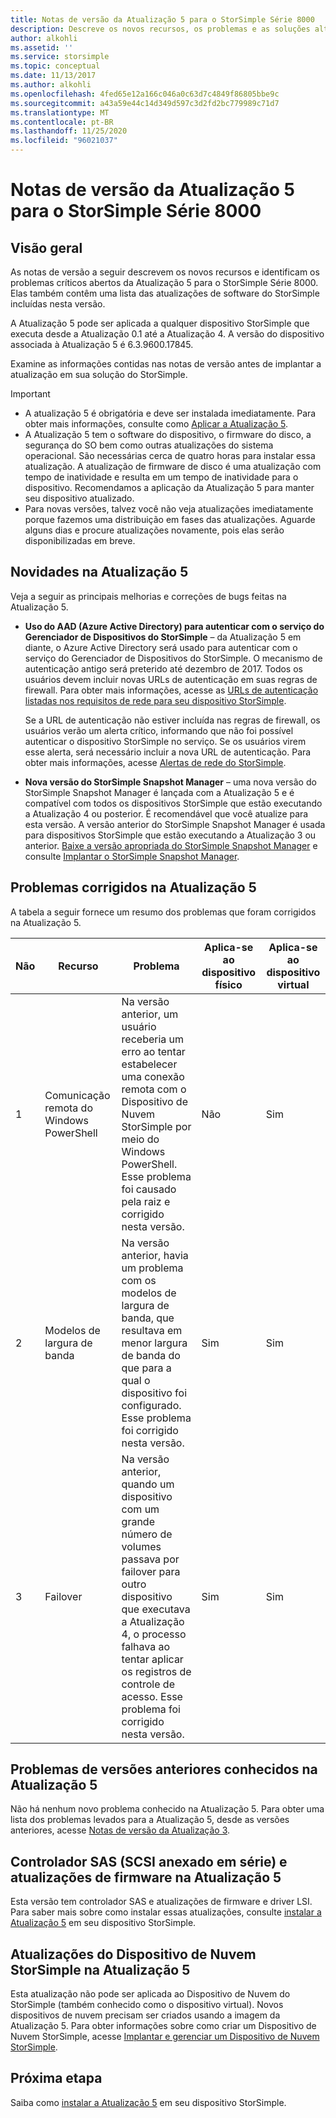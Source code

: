 ```yaml
---
title: Notas de versão da Atualização 5 para o StorSimple Série 8000
description: Descreve os novos recursos, os problemas e as soluções alternativas da Atualização 5 para o StorSimple Série 8000.
author: alkohli
ms.assetid: ''
ms.service: storsimple
ms.topic: conceptual
ms.date: 11/13/2017
ms.author: alkohli
ms.openlocfilehash: 4fed65e12a166c046a0c63d7c4849f86805bbe9c
ms.sourcegitcommit: a43a59e44c14d349d597c3d2fd2bc779989c71d7
ms.translationtype: MT
ms.contentlocale: pt-BR
ms.lasthandoff: 11/25/2020
ms.locfileid: "96021037"
---
```

# <a name="storsimple-8000-series-update-5-release-notes"></a>Notas de versão da Atualização 5 para o StorSimple Série 8000

## <a name="overview"></a>Visão geral

As notas de versão a seguir descrevem os novos recursos e identificam os problemas críticos abertos da Atualização 5 para o StorSimple Série 8000. Elas também contêm uma lista das atualizações de software do StorSimple incluídas nesta versão.

A Atualização 5 pode ser aplicada a qualquer dispositivo StorSimple que executa desde a Atualização 0.1 até a Atualização 4. A versão do dispositivo associada à Atualização 5 é 6.3.9600.17845.

Examine as informações contidas nas notas de versão antes de implantar a atualização em sua solução do StorSimple.

> [!IMPORTANT]
> * A atualização 5 é obrigatória e deve ser instalada imediatamente. Para obter mais informações, consulte como [Aplicar a Atualização 5](storsimple-8000-install-update-5.md).
> * A Atualização 5 tem o software do dispositivo, o firmware do disco, a segurança do SO bem como outras atualizações do sistema operacional. São necessárias cerca de quatro horas para instalar essa atualização. A atualização de firmware de disco é uma atualização com tempo de inatividade e resulta em um tempo de inatividade para o dispositivo. Recomendamos a aplicação da Atualização 5 para manter seu dispositivo atualizado.
> * Para novas versões, talvez você não veja atualizações imediatamente porque fazemos uma distribuição em fases das atualizações. Aguarde alguns dias e procure atualizações novamente, pois elas serão disponibilizadas em breve.

## <a name="whats-new-in-update-5"></a>Novidades na Atualização 5

Veja a seguir as principais melhorias e correções de bugs feitas na Atualização 5.

* **Uso do AAD (Azure Active Directory) para autenticar com o serviço do Gerenciador de Dispositivos do StorSimple** – da Atualização 5 em diante, o Azure Active Directory será usado para autenticar com o serviço do Gerenciador de Dispositivos do StorSimple. O mecanismo de autenticação antigo será preterido até dezembro de 2017. Todos os usuários devem incluir novas URLs de autenticação em suas regras de firewall. Para obter mais informações, acesse as [URLs de autenticação listadas nos requisitos de rede para seu dispositivo StorSimple](storsimple-8000-system-requirements.md#url-patterns-for-azure-portal).

    Se a URL de autenticação não estiver incluída nas regras de firewall, os usuários verão um alerta crítico, informando que não foi possível autenticar o dispositivo StorSimple no serviço. Se os usuários virem esse alerta, será necessário incluir a nova URL de autenticação. Para obter mais informações, acesse [Alertas de rede do StorSimple](storsimple-8000-manage-alerts.md#networking-alerts).

* **Nova versão do StorSimple Snapshot Manager** – uma nova versão do StorSimple Snapshot Manager é lançada com a Atualização 5 e é compatível com todos os dispositivos StorSimple que estão executando a Atualização 4 ou posterior. É recomendável que você atualize para esta versão. A versão anterior do StorSimple Snapshot Manager é usada para dispositivos StorSimple que estão executando a Atualização 3 ou anterior. [Baixe a versão apropriada do StorSimple Snapshot Manager](https://www.microsoft.com/en-us/download/details.aspx?id=44220) e consulte [Implantar o StorSimple Snapshot Manager](storsimple-snapshot-manager-deployment.md).


## <a name="issues-fixed-in-update-5"></a>Problemas corrigidos na Atualização 5

A tabela a seguir fornece um resumo dos problemas que foram corrigidos na Atualização 5.

| Não | Recurso | Problema | Aplica-se ao dispositivo físico | Aplica-se ao dispositivo virtual |
| --- | --- | --- | --- | --- |
| 1 |Comunicação remota do Windows PowerShell |Na versão anterior, um usuário receberia um erro ao tentar estabelecer uma conexão remota com o Dispositivo de Nuvem StorSimple por meio do Windows PowerShell. Esse problema foi causado pela raiz e corrigido nesta versão. |Não |Sim |
| 2 |Modelos de largura de banda |Na versão anterior, havia um problema com os modelos de largura de banda, que resultava em menor largura de banda do que para a qual o dispositivo foi configurado. Esse problema foi corrigido nesta versão. |Sim |Sim |
| 3 |Failover |Na versão anterior, quando um dispositivo com um grande número de volumes passava por failover para outro dispositivo que executava a Atualização 4, o processo falhava ao tentar aplicar os registros de controle de acesso. Esse problema foi corrigido nesta versão. |Sim |Sim |



## <a name="known-issues-in-update-5-from-previous-releases"></a>Problemas de versões anteriores conhecidos na Atualização 5

Não há nenhum novo problema conhecido na Atualização 5. Para obter uma lista dos problemas levados para a Atualização 5, desde as versões anteriores, acesse [Notas de versão da Atualização 3](storsimple-update3-release-notes.md#known-issues-in-update-3).

## <a name="serial-attached-scsi-sas-controller-and-firmware-updates-in-update-5"></a>Controlador SAS (SCSI anexado em série) e atualizações de firmware na Atualização 5

Esta versão tem controlador SAS e atualizações de firmware e driver LSI. Para saber mais sobre como instalar essas atualizações, consulte [instalar a Atualização 5](storsimple-8000-install-update-5.md) em seu dispositivo StorSimple.

## <a name="storsimple-cloud-appliance-updates-in-update-5"></a>Atualizações do Dispositivo de Nuvem StorSimple na Atualização 5

Esta atualização não pode ser aplicada ao Dispositivo de Nuvem do StorSimple (também conhecido como o dispositivo virtual). Novos dispositivos de nuvem precisam ser criados usando a imagem da Atualização 5. Para obter informações sobre como criar um Dispositivo de Nuvem StorSimple, acesse [Implantar e gerenciar um Dispositivo de Nuvem StorSimple](storsimple-8000-cloud-appliance-u2.md).

## <a name="next-step"></a>Próxima etapa

Saiba como [instalar a Atualização 5](storsimple-8000-install-update-5.md) em seu dispositivo StorSimple.

